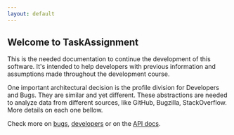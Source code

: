 ```yaml
---
layout: default
---
```


## Welcome to TaskAssignment

This is the needed documentation to continue the development of this software.
It's intended to help developers with previous information and assumptions made throughout the development course.

One important architectural decision is the profile division for Developers and Bugs.
They are similar and yet different.
These abstractions are needed to analyze data from different sources, like GitHub, Bugzilla, StackOverflow.
More details on each one bellow.

Check more on [bugs](/bugs), [developers](/developers) or on the [API docs](/api).
